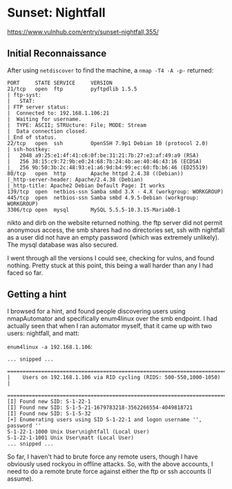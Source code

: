# Sunset: Nightfall

https://www.vulnhub.com/entry/sunset-nightfall,355/

## Initial Reconnaissance

After using `netdiscover` to find the machine, a `nmap -T4 -A -p-` returned:

```
PORT     STATE SERVICE     VERSION
21/tcp   open  ftp         pyftpdlib 1.5.5
| ftp-syst: 
|   STAT: 
| FTP server status:
|  Connected to: 192.168.1.106:21
|  Waiting for username.
|  TYPE: ASCII; STRUcture: File; MODE: Stream
|  Data connection closed.
|_End of status.
22/tcp   open  ssh         OpenSSH 7.9p1 Debian 10 (protocol 2.0)
| ssh-hostkey: 
|   2048 a9:25:e1:4f:41:c6:0f:be:31:21:7b:27:e3:af:49:a9 (RSA)
|   256 38:15:c9:72:9b:e0:24:68:7b:24:4b:ae:40:46:43:16 (ECDSA)
|_  256 9b:50:3b:2c:48:93:e1:a6:9d:b4:99:ec:60:fb:b6:46 (ED25519)
80/tcp   open  http        Apache httpd 2.4.38 ((Debian))
|_http-server-header: Apache/2.4.38 (Debian)
|_http-title: Apache2 Debian Default Page: It works
139/tcp  open  netbios-ssn Samba smbd 3.X - 4.X (workgroup: WORKGROUP)
445/tcp  open  netbios-ssn Samba smbd 4.9.5-Debian (workgroup: WORKGROUP)
3306/tcp open  mysql       MySQL 5.5.5-10.3.15-MariaDB-1
```

nikto and dirb on the website returned nothing. the ftp server did not permit anonymous access, the smb shares had no directories set, ssh with nightfall as a user did not have an empty password (which was extremely unlikely). The mysql database was also secured.

I went through all the versions I could see, checking for vulns, and found nothing. Pretty stuck at this point, this being a wall harder than any I had faced so far.

## Getting a hint

I browsed for a hint, and found people discovering users using nmapAutomator and specifically enum4linux over the smb endpoint. I had actually seen that when I ran automator myself, that it came up with two users: nightfall, and matt:

`enum4linux -a 192.168.1.106`:

```
... snipped ...
 ======================================================================== 
|    Users on 192.168.1.106 via RID cycling (RIDS: 500-550,1000-1050)    |
 ======================================================================== 
[I] Found new SID: S-1-22-1
[I] Found new SID: S-1-5-21-1679783218-3562266554-4049818721
[I] Found new SID: S-1-5-32
[+] Enumerating users using SID S-1-22-1 and logon username '', password ''
S-1-22-1-1000 Unix User\nightfall (Local User)
S-1-22-1-1001 Unix User\matt (Local User)
... snipped ...
```

So far, I haven't had to brute force any remote users, though I have obviously used rockyou in offline attacks. So, with the above accounts, I need to do a remote brute force against either the ftp or ssh accounts (I assume).
